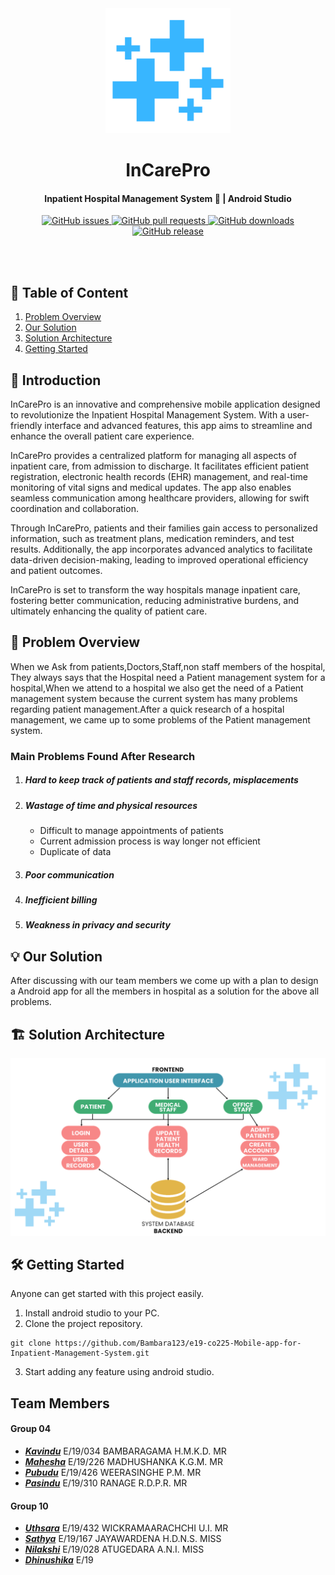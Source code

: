 <div align="center">
  <img src="docs/images/logo.png" alt="" style="height: 200px; width: 200px;">
  <h1><b>InCarePro</b></h1>
</div>

<h4 align="center">Inpatient Hospital Management System 🏥 | Android Studio</h4>

<div align="center">
    <a href="https://github.com/bambara123/Food-Delivery-Website-Project-C0226/issues">
        <img src="https://img.shields.io/github/issues/bambara123/Food-Delivery-Website-Project-C0226" alt="GitHub issues">
    </a>
    <a href="https://github.com/bambara123/Food-Delivery-Website-Project-C0226/pulls">
        <img src="https://img.shields.io/github/issues-pr/bambara123/Food-Delivery-Website-Project-C0226" alt="GitHub pull requests">
    </a>
    <a href="https://github.com/bambara123/Food-Delivery-Website-Project-C0226/releases">
        <img src="https://img.shields.io/github/downloads/bambara123/Food-Delivery-Website-Project-C0226/total" alt="GitHub downloads">
    </a>
    <a href="https://github.com/bambara123/Food-Delivery-Website-Project-C0226/releases">
        <img src="https://img.shields.io/github/v/release/bambara123/Food-Delivery-Website-Project-C0226" alt="GitHub release">
    </a>
</div>

<br></br>

## 📜 Table of Content

<ol style="list-style-type: decimal;">
  <li><a href="#problem-overview">Problem Overview</a></li>
  <li><a href="#our-solution">Our Solution</a></li>
  <li><a href="#solution-architecture">Solution Architecture</a></li>
  <li><a href="#getting-started">Getting Started</a></li>
</ol>


## 🚀 Introduction

InCarePro is an innovative and comprehensive mobile application designed to revolutionize the Inpatient Hospital Management System. With a user-friendly interface and advanced features, this app aims to streamline and enhance the overall patient care experience.

InCarePro provides a centralized platform for managing all aspects of inpatient care, from admission to discharge. It facilitates efficient patient registration, electronic health records (EHR) management, and real-time monitoring of vital signs and medical updates. The app also enables seamless communication among healthcare providers, allowing for swift coordination and collaboration.

Through InCarePro, patients and their families gain access to personalized information, such as treatment plans, medication reminders, and test results. Additionally, the app incorporates advanced analytics to facilitate data-driven decision-making, leading to improved operational efficiency and patient outcomes.

InCarePro is set to transform the way hospitals manage inpatient care, fostering better communication, reducing administrative burdens, and ultimately enhancing the quality of patient care.


<body>
  
  <h2 id="problem-overview">📌 Problem Overview</h2>
  <p>When we Ask from patients,Doctors,Staff,non staff members of the hospital, They always says that the Hospital need a Patient management system for a hospital,When we attend to a hospital we also get the need of a Patient management system because the current system has many problems regarding patient management.After a quick research of a hospital management, we came up to some problems of the Patient management system.
  <h3>Main Problems Found After Research </h3>
  <ol>
    <li>
      <h5>Hard to keep track of patients and staff records, misplacements</h5>
    </li>
    <li>
      <h5>Wastage of time and physical resources</h5>
      <ul>
        <li>Difficult to manage appointments of patients</li>
        <li>Current admission process is way longer not efficient</li>
        <li>Duplicate of data</li>
      </ul>
    </li>
    <li>
     <h5>Poor communication</h5>
    </li>
    <li>
      <h5>Inefficient billing</h5>
    </li>
    <li>
      <h5>Weakness in privacy and security</h5>
    </li>
  </ol>
  </p>

  <h2 id="our-solution">💡 Our Solution</h2>
  <p>After discussing with our team members we come up with a plan to design a Android app for all the members in hospital as a solution for the above all problems.</p>

  <h2 id="solution-architecture">🏗️ Solution Architecture</h2>
  <p><img src="docs/images/dataflow.png" alt="Solution_Archi"></p>

 <h2 id="getting-started">🛠 Getting Started</h2>

Anyone can get started with this project easily.

1. Install android studio to your PC.
2. Clone the project repository.
   
```
git clone https://github.com/Bambara123/e19-co225-Mobile-app-for-Inpatient-Management-System.git
```

3. Start adding any feature using android studio.

<h2>Team Members</h2>
<h4>Group 04</h4>
<ul>
  <li><a href="https://github.com/Bambara123"><b><i>Kavindu</i></b></a> E/19/034 BAMBARAGAMA H.M.K.D. MR</li>
  <li><a href="https://github.com/Madhushanka00"><b><i>Mahesha</i></b></a> E/19/226 MADHUSHANKA K.G.M. MR</li>
  <li><a href="https://github.com/PubudU99"><b><i>Pubudu</i></b></a> E/19/426 WEERASINGHE P.M. MR </li>
  <li><a href="https://github.com/PasinduRR"><b><i>Pasindu</i></b></a> E/19/310 RANAGE R.D.P.R. MR</li>
</ul>

<h4>Group 10</h4>
<ul>
  <li><a href="https://github.com/uthsaraiw"><b><i>Uthsara</i></b></a> E/19/432 WICKRAMAARACHCHI U.I. MR</li>
  <li><a href="https://github.com/sath8"><b><i>Sathya</i></b></a> E/19/167 JAYAWARDENA H.D.N.S. MISS</li>
  <li><a href="https://github.com/NilakshiInduwara"><b><i>Nilakshi</i></b></a> E/19/028 ATUGEDARA A.N.I. MISS</li>
  <li><a href="https://github.com/DhinushikaAbrew"><b><i>Dhinushika</i></b></a>  E/19
</ul>
